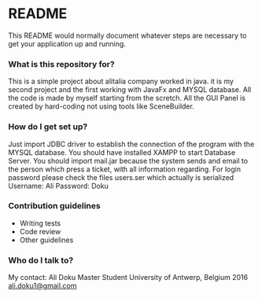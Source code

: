 # README #

This README would normally document whatever steps are necessary to get your application up and running.

### What is this repository for? ###

This is a simple project about alitalia company worked in java. it is my second project and the first working with JavaFx and MYSQL database. All the code is made by myself starting from the scretch. All the GUI Panel is created by hard-coding not using tools like SceneBuilder.

### How do I get set up? ###

Just import JDBC driver to establish the connection of the program with the MYSQL database.
You should have installed XAMPP to start Database Server.
You should import mail.jar because the system sends and email to the person which press a ticket, with all information regarding.
For login password please check the files users.ser which actually is serialized
Username: Ali
Password: Doku


### Contribution guidelines ###

* Writing tests
* Code review
* Other guidelines

### Who do I talk to? ###
My contact:
Ali Doku
Master Student University of Antwerp, Belgium 2016
ali.doku1@gmail.com